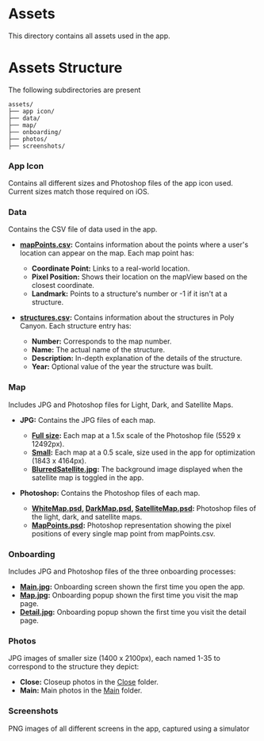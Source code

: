 # Assets

This directory contains all assets used in the app. 


# Assets Structure

The following subdirectories are present

```
assets/
├── app icon/       
├── data/ 
├── map/  
├── onboarding/   
├── photos/
├── screenshots/
```

### App Icon

Contains all different sizes and Photoshop files of the app icon used. Current sizes match those required on iOS.

### Data

Contains the CSV file of data used in the app.

- **[mapPoints.csv](data/mapPoints.csv):** Contains information about the points where a user's location can appear on the map. Each map point has:
  - **Coordinate Point:** Links to a real-world location.
  - **Pixel Position:** Shows their location on the mapView based on the closest coordinate.
  - **Landmark:** Points to a structure's number or -1 if it isn't at a structure.

- **[structures.csv](data/structures.csv):** Contains information about the structures in Poly Canyon. Each structure entry has:
  - **Number:** Corresponds to the map number.
  - **Name:** The actual name of the structure.
  - **Description:** In-depth explanation of the details of the structure.
  - **Year:** Optional value of the year the structure was built.

### Map

Includes JPG and Photoshop files for Light, Dark, and Satellite Maps.

- **JPG:** Contains the JPG files of each map.
  - **[Full size](map/jpg/full%20size):** Each map at a 1.5x scale of the Photoshop file (5529 x 12492px).
  - **[Small](map/jpg/small):** Each map at a 0.5 scale, size used in the app for optimization (1843 x 4164px).
  - **[BlurredSatellite.jpg](map/jpg/BlurredSatellite.jpg):** The background image displayed when the satellite map is toggled in the app.

- **Photoshop:** Contains the Photoshop files of each map.
  - **[WhiteMap.psd](map/photoshop/WhiteMap.psd), [DarkMap.psd](map/photoshop/DarkMap.psd), [SatelliteMap.psd](map/photoshop/SatelliteMap.psd):** Photoshop files of the light, dark, and satellite maps.
  - **[MapPoints.psd](map/photoshop/MapPoints.psd):** Photoshop representation showing the pixel positions of every single map point from mapPoints.csv.

### Onboarding

Includes JPG and Photoshop files of the three onboarding processes:
- **[Main.jpg](onboarding/jpg/Main.jpg):** Onboarding screen shown the first time you open the app.
- **[Map.jpg](onboarding/jpg/Map.jpg):** Onboarding popup shown the first time you visit the map page.
- **[Detail.jpg](onboarding/jpg/Detail.jpg):** Onboarding popup shown the first time you visit the detail page.

### Photos

JPG images of smaller size (1400 x 2100px), each named 1-35 to correspond to the structure they depict:
- **Close:** Closeup photos in the [Close](photos/Close) folder.
- **Main:** Main photos in the [Main](photos/Main) folder.

### Screenshots

PNG images of all different screens in the app, captured using a simulator


